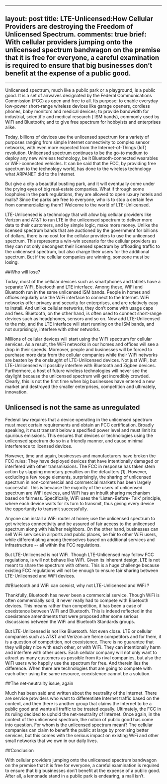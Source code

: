 <!-- ---
layout: post
title: Building Sara: A scalable conversational AI agent.
comments: true
brief:  The basics of building an artificial intelligent agent that schedules calendar invites
over email.
---


-----

Introduction to AI agents in our daily life.

##Architecture

fallfklsaslklsa

##Scalability

afsgdsdlkdl

##Demo

gkmslksdds -->


---
layout: post
title: LTE-Unlicensed:How Cellular Providers are destroying the Freedom of Unlicensed Spectrum.
comments: true
brief:  With cellular providers jumping onto the unlicensed spectrum bandwagon on the premise that it is free for everyone, a careful examination is required to ensure that big businesses don’t benefit at the expense of a public good.
---

<!-- *All that we see or seem is but a dream within a dream. -- Edgar Allan Poe* -->

-----

Unlicensed spectrum, much like a public park or a playground, is a public good.
It is a set of airwaves designated by the Federal Communications Commission (FCC)
as open and free to all. Its purpose: to enable everyday low-power short-range
wireless devices like garage openers, cordless phones, baby monitors and medical
devices; to provide bandwidth for industrial, scientific and medical research (
ISM bands), commonly used by WiFi and Bluetooth; and to give free spectrum for
hobbyists and enterprises alike.

Today, billions of devices use the unlicensed spectrum for a variety of purposes
ranging from simple Internet connectivity to complex sensor networks, with even
more expected from the Internet-of-Things (IoT) revolution. Unlicensed spectrum
continues to be the go-to medium to deploy any new wireless technology, be it
Bluetooth-connected wearables or WiFi-connected vehicles.  It can be said that
the FCC, by providing free spectrum to the technology world, has done to the
wireless technology what ARPANET did to the Internet.

But give a city a beautiful bustling park, and it will eventually come under the
prying eyes of big real-estate companies. What if through some loopholes in the
park regulations, they are allowed to open luxury hotels and malls? Since the
parks are free to everyone, who is to stop a certain few from commercializing
them? Welcome to the world of LTE-Unlicensed.

LTE-Unlicensed is a technology that will allow big cellular providers like
Verizon and AT&T to run LTE in the unlicensed spectrum to deliver more data to
their customers, and by simple logic, make more money. Unlike the licensed
spectrum bands that are auctioned by the government for billions of dollars,
there is no cost for the cellular providers to use the unlicensed spectrum. This
represents a win-win scenario for the cellular providers as they can not only
decongest their licensed spectrum by offloading traffic to the unlicensed
spectrum, but also charge their users for the additional spectrum. But if the
cellular companies are winning, someone must be losing.

##Who will lose?

Today, most of the cellular devices such as smartphones and tablets have a
separate WiFi, Bluetooth and LTE interface. Among these, WiFi and Bluetooth run
in the same unlicensed ISM bands. People in homes and offices regularly use the
WiFi interface to connect to the Internet. WiFi networks offer privacy and
security for enterprises, and are relatively easy to install.  And unlike
cellular networks, they don’t come with usage caps and fees.  Bluetooth, on the
other hand, is often used to connect short-range devices such as headphones,
sensors and so on.  Now add LTE-Unlicensed to the mix, and the LTE interface will
start running on the ISM bands, and not surprisingly, interfere with other
networks.

Millions of cellular devices will start using the WiFi spectrum for cellular
services. As a result, the WiFi networks in our homes and offices will see a drop
in their speeds. Moreover, people and businesses will be forced to purchase more
data from the cellular companies while their WiFi networks are beaten by the
onslaught of LTE-Unlicensed devices. Not just WiFi, but LTE-Unlicensed will
possibly interfere with Bluetooth and Zigbee devices. Furthermore, a host of
future wireless technologies will never see the daylight because the unlicensed
spectrum will get incredibly crowded. Clearly, this is not the first time when
big businesses have entered a new market and destroyed the smaller enterprises,
competition and ultimately, innovation.

## Unlicensed is not the same as unregulated

Federal law requires that a device operating in the unlicensed spectrum must meet
certain requirements and obtain an FCC certification. Broadly speaking, it must
transmit below a specified power level and must limit its spurious emissions.
This ensures that devices or technologies using the unlicensed spectrum do so in
a friendly manner, and cause minimal interference to licensed devices.

However, time and again, businesses and manufacturers have broken the FCC rules:
They have deployed devices that have intentionally damaged or interfered with
other transmissions. The FCC in response has taken stern action by slapping
monetary penalties on the defaulters [1].  However, excluding a few rouge
elements, surprisingly, the sharing of unlicensed spectrum in non-commercial and
commercial markets has been largely successful. This is because the majority of
the users of unlicensed spectrum are WiFi devices, and WiFi has an inbuilt
sharing mechanism based on fairness. Specifically, WiFi uses the ‘Listen-Before-
Talk’ principle, where each device waits for its turn to transmit, thus giving
every device the opportunity to transmit successfully.

Anyone can install a WiFi router at home; use the unlicensed spectrum to get
wireless connectivity and be assured of fair access to the unlicensed spectrum
along with his/her neighbors. On the other hand, businesses can sell WiFi
services in airports and public places, be fair to other WiFi users, while
differentiating among themselves based on additional services and infrastructure
-- all within the FCC regulations.

But LTE-Unlicensed is not WiFi. Though LTE-Unlicensed may follow FCC regulations,
is will not behave like WiFi. Given its inherent design, LTE is not meant to
share the spectrum with others. This is a huge challenge because existing FCC
regulations will not be enough to ensure fair sharing between LTE-Unlicensed and
WiFi devices.

##Bluetooth and WiFi can coexist, why not LTE-Unlicensed and WiFi ?

Thankfully, Bluetooth has never been a commercial service. Though WiFi is often
commercially sold, it never really had to compete with Bluetooth devices. This
means rather than competition, it has been a case of coexistence between WiFi
and Bluetooth. This is indeed reflected in the coexistence amendments that were
proposed after some serious discussions between the WiFi and Bluetooth Standards
groups.

But LTE-Unlicensed is not like Bluetooth. Not even close. LTE or cellular
companies such as AT&T and Verizon are fierce competitors and for them, it is a
question of competition, not coexistence. There is no guarantee that they will
play nice with each other, or with WiFi. They can intentionally harm and
interfere with other users. Each cellular company will not only want to attract
as many customers as possible from its rival companies, but also the WiFi users
who happily use the spectrum for free.  And therein lies the difference. When
there are technologies that are going to compete with each other using the same
resource, coexistence cannot be a solution.

##The net-neutrality issue, again

Much has been said and written about the neutrality of the Internet. There are
service providers who want to differentiate Internet traffic based on the
content, and then there is another group that claims the Internet to be a public
good and wants all traffic to be treated equally.  Ultimately, the FCC in its
ruling decided to uphold the net-neutrality of Internet.  Once again, in the
context of the unlicensed spectrum, the notion of public good has come into
question. For whom is the unlicensed spectrum meant? The cellular companies can
claim to benefit the public at large by promising better services, but this
comes with the serious impact on existing WiFi and other small networks that we
own in our daily lives.

##Conclusion

With cellular providers jumping onto the unlicensed spectrum bandwagon on the
premise that it is free for everyone, a careful examination is required to
ensure that big businesses don’t benefit at the expense of a public good. After
all, a lemonade stand in a public park is endearing, a mall isn’t.